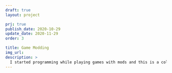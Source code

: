 ```yaml
---
draft: true
layout: project

prj: true
publish_date: 2020-10-29
update_date: 2020-11-29
order: 3

title: Game Modding
img_url:
description: >
  I started programming while playing games with mods and this is a collection of past work that was not lost.
---
```

